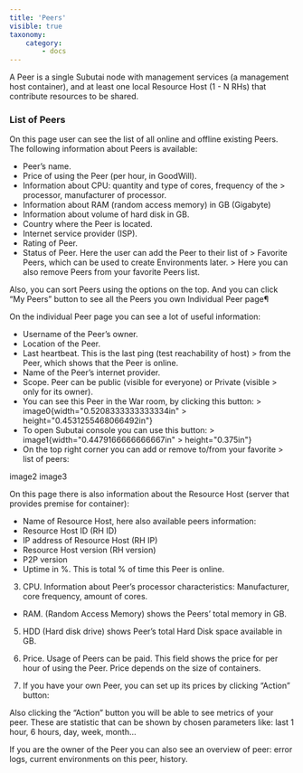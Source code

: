 ```yaml
---
title: 'Peers'
visible: true
taxonomy:
    category:
        - docs
---
```


A Peer is a single Subutai node with management services (a management host container), and at least one local Resource Host (1 - N RHs) that contribute resources to be shared.

### List of Peers

On this page user can see the list of all online and offline existing Peers. The following information about Peers is available:

- Peer’s name.
- Price of using the Peer (per hour, in GoodWill).
- Information about CPU: quantity and type of cores, frequency of the > processor, manufacturer of processor.
- Information about RAM (random access memory) in GB (Gigabyte)
- Information about volume of hard disk in GB.
- Country where the Peer is located.
- Internet service provider (ISP).
- Rating of Peer.
- Status of Peer. Here the user can add the Peer to their list of > Favorite Peers, which can be used to create Environments later. > Here you can also remove Peers from your favorite Peers list.

Also, you can sort Peers using the options on the top. And you can click “My Peers” button to see all the Peers you own
Individual Peer page¶

On the individual Peer page you can see a lot of useful information:

- Username of the Peer’s owner.
- Location of the Peer.
- Last heartbeat. This is the last ping (test reachability of host) > from the Peer, which shows that the Peer is online.
- Name of the Peer’s internet provider.
- Scope. Peer can be public (visible for everyone) or Private (visible > only for its owner).
- You can see this Peer in the War room, by clicking this button: > image0{width="0.5208333333333334in" > height="0.4531255468066492in"}
- To open Subutai console you can use this button: > image1{width="0.4479166666666667in" > height="0.375in"}
- On the top right corner you can add or remove to/from your favorite > list of peers:

image2 image3

On this page there is also information about the Resource Host (server that provides premise for container):

- Name of Resource Host, here also available peers information:
- Resource Host ID (RH ID)
- IP address of Resource Host (RH IP)
- Resource Host version (RH version)
- P2P version
- Uptime in %. This is total % of time this Peer is online.

3. CPU. Information about Peer’s processor characteristics: Manufacturer, core frequency, amount of cores.

- RAM. (Random Access Memory) shows the Peers’ total memory in GB.

5. HDD (Hard disk drive) shows Peer’s total Hard Disk space available in GB.

6. Price. Usage of Peers can be paid. This field shows the price for per hour of using the Peer. Price depends on the size of containers.

7. If you have your own Peer, you can set up its prices by clicking “Action” button:

Also clicking the “Action” button you will be able to see metrics of your peer. These are statistic that can be shown by chosen parameters like: last 1 hour, 6 hours, day, week, month…

If you are the owner of the Peer you can also see an overview of peer: error logs, current environments on this peer, history.